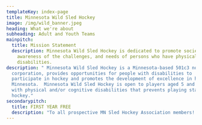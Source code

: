 ```yaml
---
templateKey: index-page
title: Minnesota Wild Sled Hockey
image: /img/wild_banner.jpeg
heading: What we're about
subheading: Adult and Youth Teams
mainpitch:
  title: Mission Statement
  description: Minnesota Wild Sled Hockey is dedicated to promote societal
    awareness of the challenges, and needs of persons who have physical
    disabilities.
description: " Minnesota Wild Sled Hockey is a Minnesota-based 501c3 non-profit
  corporation, provides opportunities for people with disabilities to
  participate in hockey and promotes the development of excellence in hockey in
  Minnesota.  Minnesota Wild Sled Hockey is open to players aged 5 and above
  with physical and/or cognitive disabilities that prevents playing stand-up
  hockey."
secondarypitch:
  title: FIRST YEAR FREE
  description: "To all prospective MN Sled Hockey Association members! First year of MSHA membership is free. New members will receive free membership for one calendar year from their sign up date. USA Hockey registration is still required. Please contact Tony Lang  for more details."
---
```

